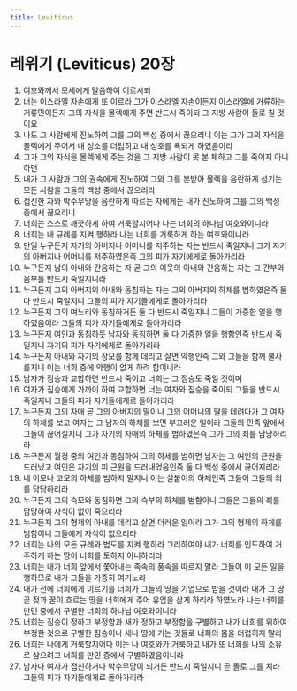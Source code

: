 ```yaml
---
title: Leviticus
---
```


# 레위기 (Leviticus) 20장
1. 여호와께서 모세에게 말씀하여 이르시되
1. 너는 이스라엘 자손에게 또 이르라 그가 이스라엘 자손이든지 이스라엘에 거류하는 거류민이든지 그의 자식을 몰렉에게 주면 반드시 죽이되 그 지방 사람이 돌로 칠 것이요
1. 나도 그 사람에게 진노하여 그를 그의 백성 중에서 끊으리니 이는 그가 그의 자식을 몰렉에게 주어서 내 성소를 더럽히고 내 성호를 욕되게 하였음이라
1. 그가 그의 자식을 몰렉에게 주는 것을 그 지방 사람이 못 본 체하고 그를 죽이지 아니하면
1. 내가 그 사람과 그의 권속에게 진노하여 그와 그를 본받아 몰렉을 음란하게 섬기는 모든 사람을 그들의 백성 중에서 끊으리라
1. 접신한 자와 박수무당을 음란하게 따르는 자에게는 내가 진노하여 그를 그의 백성 중에서 끊으리니
1. 너희는 스스로 깨끗하게 하여 거룩할지어다 나는 너희의 하나님 여호와이니라
1. 너희는 내 규례를 지켜 행하라 나는 너희를 거룩하게 하는 여호와이니라
1. 만일 누구든지 자기의 아버지나 어머니를 저주하는 자는 반드시 죽일지니 그가 자기의 아버지나 어머니를 저주하였은즉 그의 피가 자기에게로 돌아가리라
1. 누구든지 남의 아내와 간음하는 자 곧 그의 이웃의 아내와 간음하는 자는 그 간부와 음부를 반드시 죽일지니라
1. 누구든지 그의 아버지의 아내와 동침하는 자는 그의 아버지의 하체를 범하였은즉 둘 다 반드시 죽일지니 그들의 피가 자기들에게로 돌아가리라
1. 누구든지 그의 며느리와 동침하거든 둘 다 반드시 죽일지니 그들이 가증한 일을 행하였음이라 그들의 피가 자기들에게로 돌아가리라
1. 누구든지 여인과 동침하듯 남자와 동침하면 둘 다 가증한 일을 행함인즉 반드시 죽일지니 자기의 피가 자기에게로 돌아가리라
1. 누구든지 아내와 자기의 장모를 함께 데리고 살면 악행인즉 그와 그들을 함께 불사를지니 이는 너희 중에 악행이 없게 하려 함이니라
1. 남자가 짐승과 교합하면 반드시 죽이고 너희는 그 짐승도 죽일 것이며
1. 여자가 짐승에게 가까이 하여 교합하면 너는 여자와 짐승을 죽이되 그들을 반드시 죽일지니 그들의 피가 자기들에게로 돌아가리라
1. 누구든지 그의 자매 곧 그의 아버지의 딸이나 그의 어머니의 딸을 데려다가 그 여자의 하체를 보고 여자는 그 남자의 하체를 보면 부끄러운 일이라 그들의 민족 앞에서 그들이 끊어질지니 그가 자기의 자매의 하체를 범하였은즉 그가 그의 죄를 담당하리라
1. 누구든지 월경 중의 여인과 동침하여 그의 하체를 범하면 남자는 그 여인의 근원을 드러냈고 여인은 자기의 피 근원을 드러내었음인즉 둘 다 백성 중에서 끊어지리라
1. 네 이모나 고모의 하체를 범하지 말지니 이는 살붙이의 하체인즉 그들이 그들의 죄를 담당하리라
1. 누구든지 그의 숙모와 동침하면 그의 숙부의 하체를 범함이니 그들은 그들의 죄를 담당하여 자식이 없이 죽으리라
1. 누구든지 그의 형제의 아내를 데리고 살면 더러운 일이라 그가 그의 형제의 하체를 범함이니 그들에게 자식이 없으리라
1. 너희는 나의 모든 규례와 법도를 지켜 행하라 그리하여야 내가 너희를 인도하여 거주하게 하는 땅이 너희를 토하지 아니하리라
1. 너희는 내가 너희 앞에서 쫓아내는 족속의 풍속을 따르지 말라 그들이 이 모든 일을 행하므로 내가 그들을 가증히 여기노라
1. 내가 전에 너희에게 이르기를 너희가 그들의 땅을 기업으로 받을 것이라 내가 그 땅 곧 젖과 꿀이 흐르는 땅을 너희에게 주어 유업을 삼게 하리라 하였노라 나는 너희를 만민 중에서 구별한 너희의 하나님 여호와이니라
1. 너희는 짐승이 정하고 부정함과 새가 정하고 부정함을 구별하고 내가 너희를 위하여 부정한 것으로 구별한 짐승이나 새나 땅에 기는 것들로 너희의 몸을 더럽히지 말라
1. 너희는 나에게 거룩할지어다 이는 나 여호와가 거룩하고 내가 또 너희를 나의 소유로 삼으려고 너희를 만민 중에서 구별하였음이니라
1. 남자나 여자가 접신하거나 박수무당이 되거든 반드시 죽일지니 곧 돌로 그를 치라 그들의 피가 자기들에게로 돌아가리라
